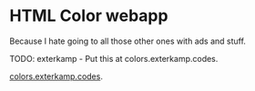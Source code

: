 # HTML Color webapp

Because I hate going to all those other ones with ads and stuff.

TODO: exterkamp - Put this at colors.exterkamp.codes.

[colors.exterkamp.codes](https://colors.exterkamp.codes/).
